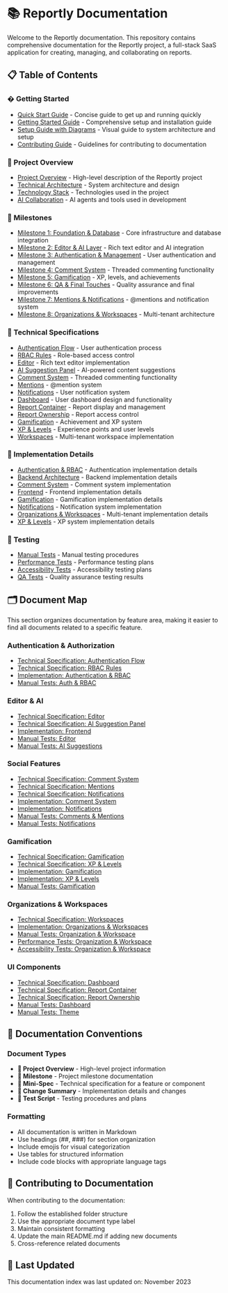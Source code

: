 # 📚 Reportly Documentation

Welcome to the Reportly documentation. This repository contains comprehensive documentation for the Reportly project, a full-stack SaaS application for creating, managing, and collaborating on reports.

## 📋 Table of Contents

### � Getting Started
- [Quick Start Guide](quick-start.md) - Concise guide to get up and running quickly
- [Getting Started Guide](getting-started.md) - Comprehensive setup and installation guide
- [Setup Guide with Diagrams](project/setup-guide.md) - Visual guide to system architecture and setup
- [Contributing Guide](CONTRIBUTING.md) - Guidelines for contributing to documentation

### 📘 Project Overview
- [Project Overview](project/overview.md) - High-level description of the Reportly project
- [Technical Architecture](project/architecture.md) - System architecture and design
- [Technology Stack](project/stack.md) - Technologies used in the project
- [AI Collaboration](project/ai-collaboration.md) - AI agents and tools used in development

### 🧭 Milestones
- [Milestone 1: Foundation & Database](milestones/m1-foundation.md) - Core infrastructure and database integration
- [Milestone 2: Editor & AI Layer](milestones/m2-editor-ai.md) - Rich text editor and AI integration
- [Milestone 3: Authentication & Management](milestones/m3-auth-management.md) - User authentication and management
- [Milestone 4: Comment System](milestones/m4-comment-system.md) - Threaded commenting functionality
- [Milestone 5: Gamification](milestones/m5-gamification.md) - XP, levels, and achievements
- [Milestone 6: QA & Final Touches](milestones/m6-qa-final.md) - Quality assurance and final improvements
- [Milestone 7: Mentions & Notifications](milestones/m7-mentions-notifications.md) - @mentions and notification system
- [Milestone 8: Organizations & Workspaces](milestones/m8-orgs-workspace.md) - Multi-tenant architecture

### 🧠 Technical Specifications
- [Authentication Flow](specifications/auth/auth-flow.md) - User authentication process
- [RBAC Rules](specifications/auth/rbac-rules.md) - Role-based access control
- [Editor](specifications/editor/editor.md) - Rich text editor implementation
- [AI Suggestion Panel](specifications/editor/ai-suggestion-panel.md) - AI-powered content suggestions
- [Comment System](specifications/social/comment-system.md) - Threaded commenting functionality
- [Mentions](specifications/social/mentions.md) - @mention system
- [Notifications](specifications/social/notifications.md) - User notification system
- [Dashboard](specifications/ui/dashboard.md) - User dashboard design and functionality
- [Report Container](specifications/reports/report-container.md) - Report display and management
- [Report Ownership](specifications/reports/report-ownership.md) - Report access control
- [Gamification](specifications/gamification/gamification.md) - Achievement and XP system
- [XP & Levels](specifications/gamification/xp-level.md) - Experience points and user levels
- [Workspaces](specifications/organization/workspace.md) - Multi-tenant workspace implementation

### 📝 Implementation Details
- [Authentication & RBAC](implementation/changes/auth-rbac.md) - Authentication implementation details
- [Backend Architecture](implementation/changes/backend-architecture.md) - Backend implementation details
- [Comment System](implementation/changes/comment-system.md) - Comment system implementation
- [Frontend](implementation/changes/frontend.md) - Frontend implementation details
- [Gamification](implementation/changes/gamification.md) - Gamification implementation details
- [Notifications](implementation/changes/notifications.md) - Notification system implementation
- [Organizations & Workspaces](implementation/changes/orgs-workspace.md) - Multi-tenant implementation details
- [XP & Levels](implementation/changes/xp-level.md) - XP system implementation details

### 🧪 Testing
- [Manual Tests](testing/manual-tests/README.md) - Manual testing procedures
- [Performance Tests](testing/performance-tests/README.md) - Performance testing plans
- [Accessibility Tests](testing/accessibility-tests/README.md) - Accessibility testing plans
- [QA Tests](implementation/changes/qa-tests.md) - Quality assurance testing results

## 🗂️ Document Map

This section organizes documentation by feature area, making it easier to find all documents related to a specific feature.

### Authentication & Authorization
- [Technical Specification: Authentication Flow](specifications/auth/auth-flow.md)
- [Technical Specification: RBAC Rules](specifications/auth/rbac-rules.md)
- [Implementation: Authentication & RBAC](implementation/changes/auth-rbac.md)
- [Manual Tests: Auth & RBAC](testing/manual-tests/auth/auth-rbac-tests.md)

### Editor & AI
- [Technical Specification: Editor](specifications/editor/editor.md)
- [Technical Specification: AI Suggestion Panel](specifications/editor/ai-suggestion-panel.md)
- [Implementation: Frontend](implementation/changes/frontend.md)
- [Manual Tests: Editor](testing/manual-tests/editor/editor-tests.md)
- [Manual Tests: AI Suggestions](testing/manual-tests/editor/ai-suggestion-tests.md)

### Social Features
- [Technical Specification: Comment System](specifications/social/comment-system.md)
- [Technical Specification: Mentions](specifications/social/mentions.md)
- [Technical Specification: Notifications](specifications/social/notifications.md)
- [Implementation: Comment System](implementation/changes/comment-system.md)
- [Implementation: Notifications](implementation/changes/notifications.md)
- [Manual Tests: Comments & Mentions](testing/manual-tests/social/comment-mention-tests.md)
- [Manual Tests: Notifications](testing/manual-tests/social/notification-tests.md)

### Gamification
- [Technical Specification: Gamification](specifications/gamification/gamification.md)
- [Technical Specification: XP & Levels](specifications/gamification/xp-level.md)
- [Implementation: Gamification](implementation/changes/gamification.md)
- [Implementation: XP & Levels](implementation/changes/xp-level.md)
- [Manual Tests: Gamification](testing/manual-tests/gamification/gamification-tests.md)

### Organizations & Workspaces
- [Technical Specification: Workspaces](specifications/organization/workspace.md)
- [Implementation: Organizations & Workspaces](implementation/changes/orgs-workspace.md)
- [Manual Tests: Organization & Workspace](testing/manual-tests/organization-workspace-tests.md)
- [Performance Tests: Organization & Workspace](testing/performance-tests/organization-workspace-performance.md)
- [Accessibility Tests: Organization & Workspace](testing/accessibility-tests/organization-workspace-accessibility.md)

### UI Components
- [Technical Specification: Dashboard](specifications/ui/dashboard.md)
- [Technical Specification: Report Container](specifications/reports/report-container.md)
- [Technical Specification: Report Ownership](specifications/reports/report-ownership.md)
- [Manual Tests: Dashboard](testing/manual-tests/ui/dashboard-tests.md)
- [Manual Tests: Theme](testing/manual-tests/ui/theme-tests.md)

## 🔄 Documentation Conventions

### Document Types
- **📘 Project Overview** - High-level project information
- **🧭 Milestone** - Project milestone documentation
- **🧠 Mini-Spec** - Technical specification for a feature or component
- **📝 Change Summary** - Implementation details and changes
- **🧪 Test Script** - Testing procedures and plans

### Formatting
- All documentation is written in Markdown
- Use headings (##, ###) for section organization
- Include emojis for visual categorization
- Use tables for structured information
- Include code blocks with appropriate language tags

## 🔄 Contributing to Documentation

When contributing to the documentation:

1. Follow the established folder structure
2. Use the appropriate document type label
3. Maintain consistent formatting
4. Update the main README.md if adding new documents
5. Cross-reference related documents

## 📅 Last Updated

This documentation index was last updated on: November 2023
